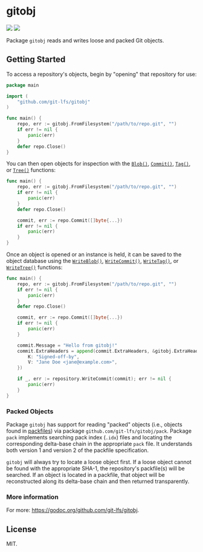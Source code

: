 # gitobj

[![](https://travis-ci.org/git-lfs/gitobj.svg?branch=master)](https://travis-ci.org/git-lfs/gitobj) [![](https://godoc.org/github.com/git-lfs/gitobj?status.svg)](https://godoc.org/github.com/git-lfs/gitobj)

Package `gitobj` reads and writes loose and packed Git objects.

## Getting Started

To access a repository's objects, begin by "opening" that repository for use:

```go
package main

import (
	"github.com/git-lfs/gitobj"
)

func main() {
	repo, err := gitobj.FromFilesystem("/path/to/repo.git", "")
	if err != nil {
		panic(err)
	}
	defer repo.Close()
}
```

You can then open objects for inspection with the [`Blob()`][blob],
[`Commit()`][commit], [`Tag()`][tag], or [`Tree()`][tree] functions:

[blob]: https://godoc.org/github.com/git-lfs/gitobj#ObjectDatabase.Blob
[commit]: https://godoc.org/github.com/git-lfs/gitobj#ObjectDatabase.Commit
[tag]: https://godoc.org/github.com/git-lfs/gitobj#ObjectDatabase.Tag
[tree]: https://godoc.org/github.com/git-lfs/gitobj#ObjectDatabase.Tree

```go
func main() {
	repo, err := gitobj.FromFilesystem("/path/to/repo.git", "")
	if err != nil {
		panic(err)
	}
	defer repo.Close()

	commit, err := repo.Commit([]byte{...})
	if err != nil {
		panic(err)
	}
}
```

Once an object is opened or an instance is held, it can be saved to the object
database using the [`WriteBlob()`][wblob], [`WriteCommit()`][wcommit],
[`WriteTag()`][wtag], or [`WriteTree()`][wtree] functions:

[wblob]: https://godoc.org/github.com/git-lfs/gitobj#ObjectDatabase.WriteBlob
[wcommit]: https://godoc.org/github.com/git-lfs/gitobj#ObjectDatabase.WriteCommit
[wtag]: https://godoc.org/github.com/git-lfs/gitobj#ObjectDatabase.WriteTag
[wtree]: https://godoc.org/github.com/git-lfs/gitobj#ObjectDatabase.WriteTree

```go
func main() {
	repo, err := gitobj.FromFilesystem("/path/to/repo.git", "")
	if err != nil {
		panic(err)
	}
	defer repo.Close()

	commit, err := repo.Commit([]byte{...})
	if err != nil {
		panic(err)
	}

	commit.Message = "Hello from gitobj!"
	commit.ExtraHeaders = append(commit.ExtraHeaders, &gitobj.ExtraHeader{
		K: "Signed-off-by",
		V: "Jane Doe <jane@example.com>",
	})

	if _, err := repository.WriteCommit(commit); err != nil {
		panic(err)
	}
}
```

### Packed Objects

Package `gitobj` has support for reading "packed" objects (i.e., objects found
in [packfiles][1]) via package `github.com/git-lfs/gitobj/pack`. Package `pack`
implements searching pack index (`.idx`) files and locating the corresponding
delta-base chain in the appropriate `pack` file. It understands both version
1 and version 2 of the packfile specification.

`gitobj` will always try to locate a loose object first. If a loose object
cannot be found with the appropriate SHA-1, the repository's packfile(s) will
be searched. If an object is located in a packfile, that object will be
reconstructed along its delta-base chain and then returned transparently.

### More information

For more: https://godoc.org/github.com/git-lfs/gitobj.

## License

MIT.

[1]: https://git-scm.com/book/en/v2/Git-Internals-Packfiles

